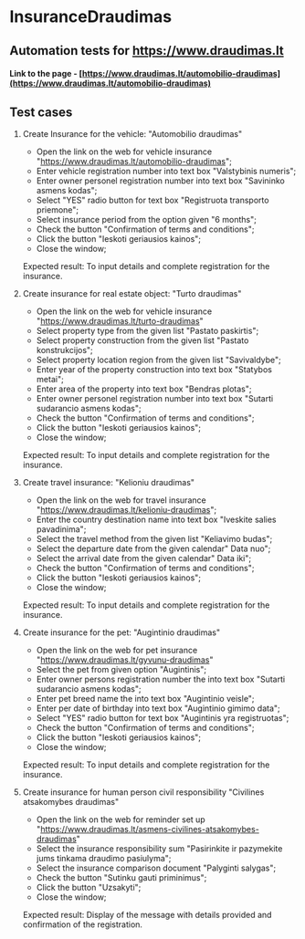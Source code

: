 # InsuranceDraudimas

## Automation tests for https://www.draudimas.lt
#### Link to the page - [https://www.draudimas.lt/automobilio-draudimas](https://www.draudimas.lt/automobilio-draudimas)

## Test cases
1. Create Insurance for the vehicle: "Automobilio draudimas"
   - Open the link on the web for vehicle insurance "https://www.draudimas.lt/automobilio-draudimas";   
   - Enter vehicle registration number into text box "Valstybinis numeris";
   - Enter owner personel registration number into text box "Savininko asmens kodas";
   - Select "YES" radio button for text box "Registruota transporto priemone";
   - Select insurance period from the option given "6 months";
   - Check the button "Confirmation of terms and conditions";
   - Click the button "Ieskoti geriausios kainos";
   - Close the window;
   
   Expected result: To input details and complete registration for the insurance.

2. Create insurance for real estate object: "Turto draudimas"
   - Open the link on the web for vehicle insurance "https://www.draudimas.lt/turto-draudimas"
   - Select property type from the given list "Pastato paskirtis";
   - Select property construction from the given list "Pastato konstrukcijos";
   - Select property location region from the given list "Savivaldybe";
   - Enter year of the property construction into text box "Statybos metai";
   - Enter area of the property into text box "Bendras plotas";
   - Enter owner personel registration number into text box "Sutarti sudarancio asmens kodas";
   - Check the button "Confirmation of terms and conditions";
   - Click the button "Ieskoti geriausios kainos";
   - Close the window;
  

   Expected result: To input details and complete registration for the insurance.

3. Create travel insurance: "Kelioniu draudimas"
    - Open the link on the web for travel insurance "https://www.draudimas.lt/kelioniu-draudimas";
    - Enter the country destination name into text box "Iveskite salies pavadinima";
    - Select the travel method from the given list "Keliavimo budas";
    - Select the departure date from the given calendar" Data nuo";
    - Select the arrival date from the given calendar" Data iki";
    - Check the button "Confirmation of terms and conditions";
    - Click the button "Ieskoti geriausios kainos";
    - Close the window;

   Expected result: To input details and complete registration for the insurance.

4. Create insurance for the pet: "Augintinio draudimas"
    - Open the link on the web for pet insurance "https://www.draudimas.lt/gyvunu-draudimas"
    - Select the pet from given option "Augintinis";
    - Enter owner persons registration number the into text box "Sutarti sudarancio asmens kodas";
    - Enter pet breed name the into text box "Augintinio veisle";
    - Enter per date of birthday into text box "Augintinio gimimo data";
    - Select "YES" radio button for text box "Augintinis yra registruotas";
    - Check the button "Confirmation of terms and conditions";
    - Click the button "Ieskoti geriausios kainos";
    - Close the window;

   Expected result: To input details and complete registration for the insurance.

5. Create insurance for human person civil responsibility "Civilines atsakomybes draudimas"
    - Open the link on the web for reminder set up "https://www.draudimas.lt/asmens-civilines-atsakomybes-draudimas"
    - Select the insurance responsibility sum "Pasirinkite ir pazymekite jums tinkama draudimo pasiulyma";
    - Select the insurance comparison document "Palyginti salygas";
    - Check the button "Sutinku gauti priminimus";
    - Click the button "Uzsakyti";
    - Close the window;


   Expected result: Display of the message with details provided and confirmation of the registration.

